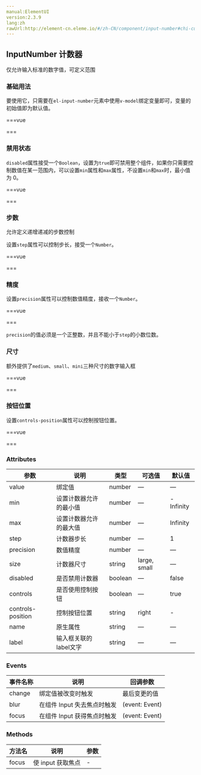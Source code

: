 ```yaml
---
manual:ElementUI
version:2.3.9
lang:zh
rawUrl:http://element-cn.eleme.io/#/zh-CN/component/input-number#chi-cun
---
```



## InputNumber 计数器<a name="inputnumber-ji-shu-qi"></a>


仅允许输入标准的数字值，可定义范围


### 基础用法<a name="ji-chu-yong-fa"></a>


要使用它，只需要在`el-input-number`元素中使用`v-model`绑定变量即可，变量的初始值即为默认值。




===vue
<template><div>


</div></template>


<script>
module.exports =  {
    data() {
      return {
        num1: 1
      };
    },
    methods: {
      handleChange(value) {
        console.log(value);
      }
    }
  };
</script>


===






### 禁用状态<a name="jin-yong-zhuang-tai"></a>


`disabled`属性接受一个`Boolean`，设置为`true`即可禁用整个组件，如果你只需要控制数值在某一范围内，可以设置`min`属性和`max`属性，不设置`min`和`max`时，最小值为 0。




===vue
<template><div>


</div></template>


<script>
module.exports =  {
    data() {
      return {
        num2: 1
      }
    }
  };
</script>


===






### 步数<a name="bu-shu"></a>


允许定义递增递减的步数控制



设置`step`属性可以控制步长，接受一个`Number`。




===vue
<template><div>


</div></template>


<script>
module.exports =  {
    data() {
      return {
        num3: 5
      }
    }
  };
</script>


===






### 精度<a name="jing-du"></a>


设置`precision`属性可以控制数值精度，接收一个`Number`。




===vue
<template><div>


</div></template>


<script>
module.exports =  {
    data() {
      return {
        num9: 1
      }
    }
  };
</script>


===







`precision`的值必须是一个正整数，并且不能小于`step`的小数位数。



### 尺寸<a name="chi-cun"></a>


额外提供了`medium`、`small`、`mini`三种尺寸的数字输入框



===vue
<template><div>


</div></template>


<script>
module.exports =  {
    data() {
      return {
        num4: 1,
        num5: 1,
        num6: 1,
        num7: 1
      }
    }
  };
</script>


===






### 按钮位置<a name="an-niu-wei-zhi"></a>


设置`controls-position`属性可以控制按钮位置。




===vue
<template><div>


</div></template>


<script>
module.exports =  {
    data() {
      return {
        num8: 1
      };
    },
    methods: {
      handleChange(value) {
        console.log(value);
      }
    }
  };
</script>


===






### Attributes<a name="attributes"></a>
参数 | 说明 | 类型 | 可选值 | 默认值 
 ---  |  ---  |  ---  |  ---  |  ---  | 
value | 绑定值 | number | — | — 
min | 设置计数器允许的最小值 | number | — | -Infinity 
max | 设置计数器允许的最大值 | number | — | Infinity 
step | 计数器步长 | number | — | 1 
precision | 数值精度 | number | — | — 
size | 计数器尺寸 | string | large, small | — 
disabled | 是否禁用计数器 | boolean | — | false 
controls | 是否使用控制按钮 | boolean | — | true 
controls-position | 控制按钮位置 | string | right | - 
name | 原生属性 | string | — | — 
label | 输入框关联的label文字 | string | — | — 


### Events<a name="events"></a>
事件名称 | 说明 | 回调参数 
 ---  |  ---  |  ---  | 
change | 绑定值被改变时触发 | 最后变更的值 
blur | 在组件 Input 失去焦点时触发 | (event: Event) 
focus | 在组件 Input 获得焦点时触发 | (event: Event) 


### Methods<a name="methods"></a>
方法名 | 说明 | 参数 
 ---  |  ---  |  ---  | 
focus | 使 input 获取焦点 | - 

